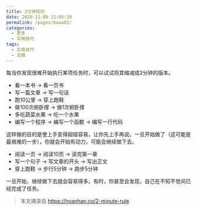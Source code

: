 ```yaml
---
title: 2分钟规则
date: 2020-11-09 11:05:29
permalink: /pages/baaa02/
categories:
  - 更多
  - 实用技巧
tags:
  - 实用技巧
  - 文摘
---
```


每当你发现很难开始执行某项任务时，可以试试将其缩减成2分钟的版本。

- 看一本书 → 看一页书
- 写一篇文章 → 写一句话
- 跑10公里 → 穿上跑鞋
- 做100次俯卧撑 → 做1次俯卧撑
- 多吃蔬菜水果 → 吃一个水果
- 编写一个程序 → 编写一个函数 → 编写一行代码

<!-- more -->

这样做的目的是使上手变得超级容易，让你先上手再说。一旦开始做了（这可能是最艰难的一步），你就会开始有动力，可能会继续做下去。

- 阅读一页 → 阅读10页 → 读完第一章
- 写一个句子 → 写文章的开头 → 写出正文
- 穿上跑鞋 → 步行5分钟 → 跑步5分钟

一旦开始，继续做下去就会容易得多。有时，你甚至会发现，自己在不知不觉间已经完成了任务。

> 本文摘录自 <https://hoanhan.co/2-minute-rule>
